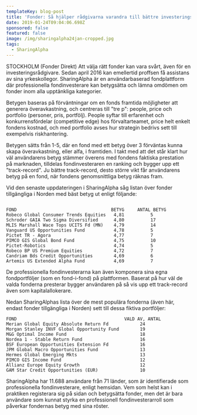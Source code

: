 ```yaml
---
templateKey: blog-post
title: 'Fonder: Så hjälper rådgivarna varandra till bättre investeringsbeslut'
date: 2019-01-24T09:04:06.698Z
sponsored: false
featured: false
image: /img/sharingalpha24jan-cropped.jpg
tags:
  - SharingAlpha
---
```

STOCKHOLM (Fonder Direkt) Att välja rätt fonder kan vara svårt, även för en investeringsrådgivare. Sedan april 2016 kan emellertid proffsen få assistans av sina yrkeskollegor. SharingAlpha är en användarbaserad fondplattform där professionella fondinvesterare kan betygsätta och lämna omdömen om fonder inom alla upptänkliga kategorier.



Betygen baseras på förväntningar om en fonds framtida möjligheter att generera överavkastning, och centreras till "tre p": people, price och portfolio (personer, pris, portfölj). People syftar till erfarenhet och konkurrensfördelar (competitive edge) hos förvaltarteamet, price helt enkelt fondens kostnad, och med portfolio avses hur strategin bedrivs sett till exempelvis riskhantering.



Betygen sätts från 1-5, där en fond med ett betyg över 3 förväntas kunna skapa överavkastning, eller alfa, i framtiden. I takt med att det står klart hur väl användarens betyg stämmer överens med fondens faktiska prestation på marknaden, tilldelas fondinvesteraren en ranking och bygger upp ett "track-record". Ju bättre track-record, desto större vikt får användarens betyg på en fond, när fondens genomsnittliga betyg räknas fram.



Vid den senaste uppdateringen i SharingAlpha såg listan över fonder tillgängliga i Norden med bäst betyg ut enligt följande:

```

FOND                                    BETYG     ANTAL BETYG 
Robeco Global Consumer Trends Equities   4,81          5      
Schroder GAIA Two Sigma Diversified      4,80          17     
MLIS Marshall Wace Tops UCITS Fd (MN)    4,79          14     
Vanguard US Opportunities Fund           4,78          5      
Pictet TR - Agora                        4,77          7      
PIMCO GIS Global Bond Fund               4,75          10     
Pictet-Robotics                          4,74          5      
Robeco BP US Premium Equities            4,72          7      
Candriam Bds Credit Opportunities        4,69          6      
Artemis US Extended Alpha Fund           4,69          7  
```
De professionella fondinvesterarna kan även komponera sina egna fondportföljer (som en fond-i-fond) på plattformen. Baserat på hur väl de valda fonderna presterar bygger användaren på så vis upp ett track-record även som kapitalallokerare.

Nedan SharingAlphas lista över de mest populära fonderna (även här, endast fonder tillgängliga i Norden) sett till dessa fiktiva portföljer:

```
FOND                                         VALD AV, ANTAL    
Merian Global Equity Absolute Return Fd            24          
Morgan Stanley INVF Global Opportunity Fund        19          
M&G Optimal Income Fund                            18          
Nordea 1 - Stable Return Fund                      16          
BSF European Opportunities Extension Fd            16          
JPM Global Macro Opportunities Fund                13          
Hermes Global Emerging Mkts                        13          
PIMCO GIS Income Fund                              12          
Allianz Europe Equity Growth                       12          
GAM Star Credit Opportunities (EUR)                10   
```

SharingAlpha har 11.688 användare från 71 länder, som är identifierade som professionella fondinvesterare, enligt hemsidan. Vem som helst kan i praktiken registerara sig på sidan och betygsätta fonder, men det är bara användare som kunnat styrka en professionell fondinvesterarroll som påverkar fondernas betyg med sina röster.
